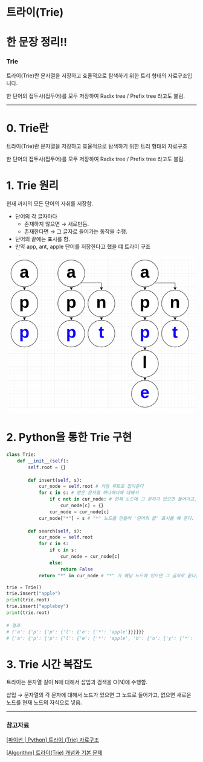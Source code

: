 # 트라이(Trie)

# 한 문장 정리‼️

### Trie

트라이(Trie)란 문자열을 저장하고 효율적으로 탐색하기 위한 트리 형태의 자료구조입니다.

한 단어의 접두사(접두어)를 모두 저장하여 Radix tree / Prefix tree 라고도 불림.

---

# 0. Trie란

트라이(Trie)란 문자열을 저장하고 효율적으로 탐색하기 위한 트리 형태의 자료구조

한 단어의 접두사(접두어)를 모두 저장하여 Radix tree / Prefix tree 라고도 불림.

# 1. Trie 원리

현재 까지의 모든 단어의 자취를 저장함.

- 단어의 각 글자마다
    - 존재하지 않으면 → 새로만듬.
    - 존재한다면 → 그 글자로 들어가는 동작을 수행.
- 단어의 끝에는 표시를 함.
- 만약 app, ant, apple 단어를 저장한다고 했을 떄 트라이 구조

![trie1](./image/trie1.png)

# 2. Python을 통한 Trie 구현

```python
class Trie:
    def __init__(self):
        self.root = {}

		def insert(self, s):
		    cur_node = self.root # 처음 루트로 잡아준다
		    for c in s: # 받은 문자열 하나하나에 대해서
		        if c not in cur_node: # 현재 노드에 그 문자가 있으면 들어가고, 그렇지 않으면 새로 만든다
		            cur_node[c] = {}
		        cur_node = cur_node[c]
		    cur_node["*"] = s # "*" 노드를 만들어 '단어의 끝' 표시를 해 준다.
		
		def search(self, s):
		    cur_node = self.root
		    for c in s:
		        if c in s:
		            cur_node = cur_node[c]
		        else:
		            return False
		    return "*" in cur_node # "*" 가 해당 노드에 있으면 그 글자로 끝나는 단어가 있다는 것이다.
```

```python
trie = Trie()
trie.insert("apple")
print(trie.root)
trie.insert("appleboy")
print(trie.root)

# 결과 
# {'a': {'p': {'p': {'l': {'e': {'*': 'apple'}}}}}}
# {'a': {'p': {'p': {'l': {'e': {'*': 'apple', 'b': {'o': {'y': {'*': 'appleboy'}}}}}}}}}

```

# 3. Trie 시간 복잡도

트라이는 문자열 길이 N에 대해서 삽입과 검색을 O(N)에 수행함.

삽입 → 문자열의 각 문자에 대해서 노드가 있으면 그 노드로 들어가고, 없으면 새로운 노드를 현재 노드의 자식으로 넣음.

---

### 참고자료

[[파이썬 | Python] 트라이 (Trie) 자료구조](https://blog.hoony.me/4)

[[Algorithm] 트라이(Trie) 개념과 기본 문제](https://twpower.github.io/187-trie-concept-and-basic-problem)
